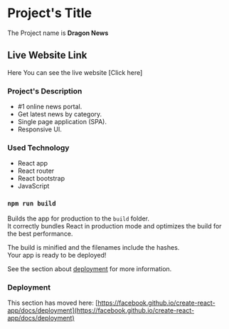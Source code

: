 # Project's Title

The Project name is **Dragon News**

## Live Website Link

Here You can see the live website [Click here]

### Project's Description

* #1 online news portal.
* Get latest news by category.
* Single page application (SPA).
* Responsive UI.

### Used Technology

* React app
* React router
* React bootstrap
* JavaScript


### `npm run build`

Builds the app for production to the `build` folder.\
It correctly bundles React in production mode and optimizes the build for the best performance.

The build is minified and the filenames include the hashes.\
Your app is ready to be deployed!

See the section about [deployment](https://facebook.github.io/create-react-app/docs/deployment) for more information.

### Deployment

This section has moved here: [https://facebook.github.io/create-react-app/docs/deployment](https://facebook.github.io/create-react-app/docs/deployment)
